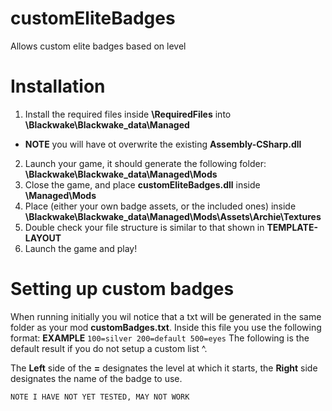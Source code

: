 # customEliteBadges
Allows custom elite badges based on level

# Installation
1. Install the required files inside **\RequiredFiles** into **\Blackwake\Blackwake_data\Managed**
 - **NOTE** you will have ot overwrite the existing **Assembly-CSharp.dll**
2. Launch your game, it should generate the following folder: **\Blackwake\Blackwake_data\Managed\Mods**
3. Close the game, and place **customEliteBadges.dll** inside **\Managed\Mods**
4. Place (either your own badge assets, or the included ones) inside **\Blackwake\Blackwake_data\Managed\Mods\Assets\Archie\Textures**
5. Double check your file structure is similar to that shown in **TEMPLATE-LAYOUT**
6. Launch the game and play!

# Setting up custom badges
When running initially you wil notice that a txt will be generated in the same folder as your mod **customBadges.txt**. Inside this file you use the following format:
**EXAMPLE**
`
100=silver
200=default
500=eyes
`
The following is the default result if you do not setup a custom list ^.

The **Left** side of the **=** designates the level at which it starts, the **Right** side designates the name of the badge to use.

`NOTE I HAVE NOT YET TESTED, MAY NOT WORK`